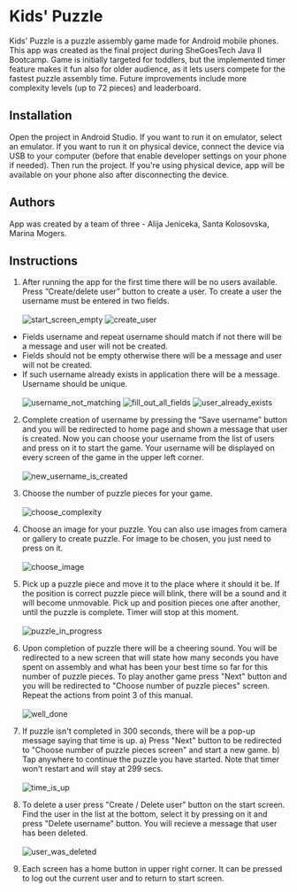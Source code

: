 # Kids' Puzzle

Kids' Puzzle is a puzzle assembly game made for Android mobile phones. This app was created as the final project during SheGoesTech Java II Bootcamp. Game is initially targeted for toddlers, but the implemented timer feature makes it fun also for older audience, as it lets users compete for the fastest puzzle assembly time. Future improvements include more complexity levels (up to 72 pieces) and leaderboard.

## Installation
Open the project in Android Studio. If you want to run it on emulator, select an emulator. If you want to run it on physical device, connect the device via USB to your computer (before that enable developer settings on your phone if needed). Then run the project. If you're using physical device, app will be available on your phone also after disconnecting the device.



## Authors
App was created by a team of three - Alija Jeniceka, Santa Kolosovska, Marina Mogers.

## Instructions 
1. After running the app for the first time there will be no users available. Press “Create/delete user” button to create a user. To create a user the username must be entered in two fields. \
\
![start_screen_empty](https://user-images.githubusercontent.com/86738044/150312742-277f7e1a-2076-4b39-b648-37286fb6106b.jpg)       ![create_user](https://user-images.githubusercontent.com/86738044/150312734-3141e2d6-ea60-456c-8f48-fda946a8facc.jpg)  

- Fields username and repeat username should match if not there will be a message and user will not be created. 
- Fields should not be empty otherwise there will be a message and user will not be created. 
- If such username already exists in application there will be a message. Username should be unique.\
\
![username_not_matching](https://user-images.githubusercontent.com/86738044/150312754-34b05a98-8ee5-4c7b-bec2-8cfd0dbb71ab.jpg)   ![fill_out_all_fields](https://user-images.githubusercontent.com/86738044/150312736-ecf91c7a-5124-407f-9887-60037566ec61.jpg)    ![user_already_exists](https://user-images.githubusercontent.com/86738044/150312748-61970956-6447-451f-ba26-5e17f13dbf58.jpg)



2. Complete creation of username by pressing the “Save username” button and you will be redirected to home page and shown a message that user is created.  Now you can choose your username from the list of users and press on it to start the game. Your username will be displayed on every screen of the game in the upper left corner.\
\
![new_username_is_created](https://user-images.githubusercontent.com/86738044/150312737-cf902608-d35b-472d-ba1d-aba51fb4382a.jpg)


3. Choose the number of puzzle pieces for your game.\
\
  ![choose_complexity](https://user-images.githubusercontent.com/86738044/150312731-3e1461cb-7b1b-40e6-8960-b2805accd8b8.jpg)

4. Choose an image for your puzzle. You can also use images from camera or gallery to create puzzle. For image to be chosen, you just need to press on it.\
 \
   ![choose_image](https://user-images.githubusercontent.com/86738044/150312733-c0ed3a3e-1a7c-4552-99c1-37c154daa609.jpg)

5. Pick up a puzzle piece and move it to the place where it should it be. If the position is correct puzzle piece will blink, there will be a sound and it will become unmovable. Pick up and position pieces one after another, until the puzzle is complete. Timer will stop at this moment.\
\
![puzzle_in_progress](https://user-images.githubusercontent.com/86738044/150312738-692e254b-abaf-4024-a422-a17f523f686a.jpg)

6. Upon completion of puzzle there will be a cheering sound. You will be redirected to a new screen that will state how many seconds you have spent on assembly and what has been your best time so far for this number of puzzle pieces. To play another game press "Next" button and you will be redirected to "Choose number of puzzle pieces" screen. Repeat the actions from point 3 of this manual.\
\
![well_done](https://user-images.githubusercontent.com/86738044/150312757-fba60906-c14f-44d3-8bab-24399fe1a38a.jpg)

9. If puzzle isn't completed in 300 seconds, there will be a pop-up message saying that time is up. 
a) Press "Next" button to be redirected to "Choose number of puzzle pieces screen" and start a new game. 
b) Tap anywhere to continue the puzzle you have started. Note that timer won't restart and will stay at 299 secs.\
\
![time_is_up](https://user-images.githubusercontent.com/86738044/150312744-e2d80e68-da06-482a-91bc-93662770599a.jpg)

10. To delete a user press "Create / Delete user" button on the start screen. Find the user in the list at the bottom, select it by pressing on it and press "Delete username" button. You will recieve a message that user has been deleted.\
\
![user_was_deleted](https://user-images.githubusercontent.com/86738044/150312751-ea3224a7-1c85-466a-9c90-61e273ad21d0.jpg) 

10. Each screen has a home button in upper right corner. It can be pressed to log out the current user and to return to start screen.

